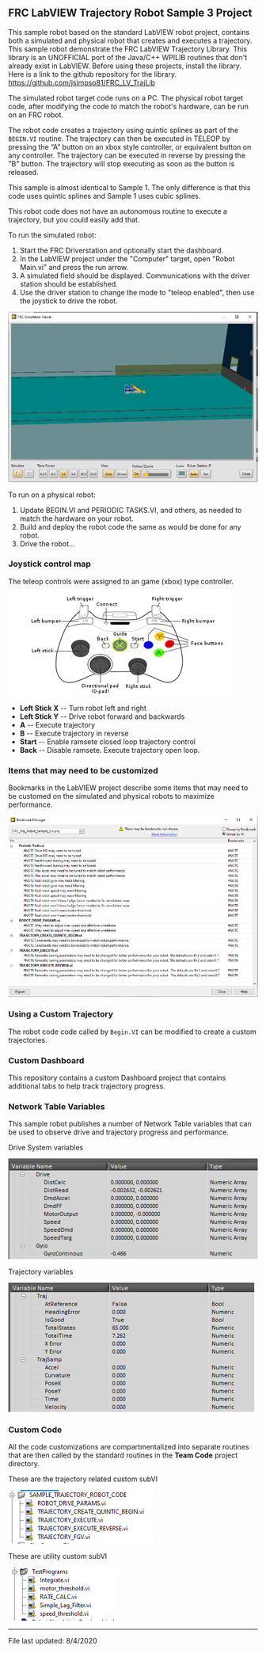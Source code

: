 ## FRC LabVIEW Trajectory Robot Sample 3 Project

This sample robot based on the standard LabVIEW robot project, contains both a simulated and physical robot that creates and executes a trajectory.  This sample robot demonstrate the FRC LabVIEW Trajectory Library.  This library is an UNOFFICIAL port of the Java/C++ 
WPILIB routines that don't already exist in LabVIEW.  Before using these projects, install the library.  Here is a link to the github repository for the library.  https://github.com/jsimpso81/FRC_LV_TrajLib

The simulated robot target code runs on a PC. The physical robot target code, after modifying the code to match the robot's hardware, can be run on an FRC robot.  

The robot code creates a trajectory using quintic splines as part of the `BEGIN.VI` routine. The trajectory can then be executed in TELEOP by pressing the “A” button on an xbox style controller, or equivalent button on any controller.  The trajectory can be executed in reverse by pressing the "B" button.  The trajectory will stop executing as soon as the button is released.

This sample is almost identical to Sample 1.  The only difference is that this code uses quintic splines and Sample 1 uses cubic splines.

This robot code does not have an autonomous routine to execute a trajectory, but you could easily add that.

To run the simulated robot:
1. Start the FRC Driverstation and optionally start the dashboard.
1. In the LabVIEW project under the "Computer" target, open "Robot Main.vi" and press the run arrow.
1. A simulated field should be displayed.  Communications with the driver station should be established.
1. Use the driver station to change the mode to "teleop enabled", then use the joystick to drive the robot.

![simulation!](images/sim_robot.PNG)

To run on a physical robot:
1. Update BEGIN.VI and PERIODIC TASKS.VI, and others, as needed to match the hardware on your robot.
1. Build and deploy the robot code the same as would be done for any robot.
1. Drive the robot...

### Joystick control map

The teleop controls were assigned to an game (xbox) type controller.

![joystick!](images/xbox-360_controller.png)

- **Left Stick X** -- Turn robot left and right
- **Left Stick Y** -- Drive robot forward and backwards
- **A** -- Execute trajectory
- **B** -- Execute trajectory in reverse
- **Start** -- Enable ramsete closed loop trajectory control
- **Back** -- Disable ramsete. Execute trajectory open loop.

### Items that may need to be customized

Bookmarks in the LabVIEW project describe some items that may need to be customed on the simulated and physical robots to maximize performance.  

![Samp3Notes](images/sample3_bookmarks.PNG)

### Using a Custom Trajectory

The robot code code called by `Begin.VI` can be modified to create a custom trajectories.

### Custom Dashboard

This repository contains a custom Dashboard project that contains additional tabs to help track trajectory progress.

### Network Table Variables

This sample robot publishes a number of Network Table variables that can be used to observe drive and trajectory progress and performance.

Drive System variables

![Samp3Notes](images/sample_3_dash_drive.PNG)

Trajectory variables

![Samp3Notes](images/sample_3_dash_traj.PNG)

### Custom Code

All the code customizations are compartmentalized into separate routines that are then called by the standard 
routines in the **Team Code** project directory.

These are the trajectory related custom subVI

![Samp3code](images/sample_3_traj_code.PNG)

These are utility custom subVI

![Samp3code](images/sample_3_misc_code.PNG)


---
File last updated: 8/4/2020
